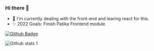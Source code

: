 ### Hi there 👋

- 🌱 I'm currently dealing with the front-end and learing react for this.
- ✨ 2022 Goals: Finish Patika Frontend module.

[![Github Badge](https://img.shields.io/badge/-Github-000?style=quare&labelColor=000&logo=Github&logoColor=white&link=link)](https://github.com/elifcifci) 

![Github stats 1](https://github-readme-stats.vercel.app/api?username=elifcifci&show_icons=true&theme=gradient) 

